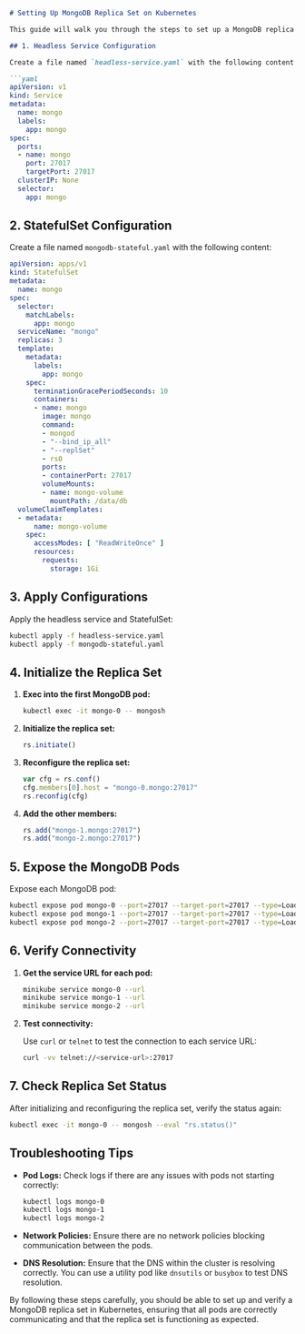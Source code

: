 ```markdown
# Setting Up MongoDB Replica Set on Kubernetes

This guide will walk you through the steps to set up a MongoDB replica set on Kubernetes using a StatefulSet and a headless service.

## 1. Headless Service Configuration

Create a file named `headless-service.yaml` with the following content:

```yaml
apiVersion: v1
kind: Service
metadata:
  name: mongo
  labels:
    app: mongo
spec:
  ports:
  - name: mongo
    port: 27017
    targetPort: 27017
  clusterIP: None
  selector:
    app: mongo
```

## 2. StatefulSet Configuration

Create a file named `mongodb-stateful.yaml` with the following content:

```yaml
apiVersion: apps/v1
kind: StatefulSet
metadata:
  name: mongo
spec:
  selector:
    matchLabels:
      app: mongo
  serviceName: "mongo"
  replicas: 3
  template:
    metadata:
      labels:
        app: mongo
    spec:
      terminationGracePeriodSeconds: 10
      containers:
      - name: mongo
        image: mongo
        command:
        - mongod
        - "--bind_ip_all"
        - "--replSet"
        - rs0
        ports:
        - containerPort: 27017
        volumeMounts:
        - name: mongo-volume
          mountPath: /data/db
  volumeClaimTemplates:
  - metadata:
      name: mongo-volume
    spec:
      accessModes: [ "ReadWriteOnce" ]
      resources:
        requests:
          storage: 1Gi
```

## 3. Apply Configurations

Apply the headless service and StatefulSet:

```sh
kubectl apply -f headless-service.yaml
kubectl apply -f mongodb-stateful.yaml
```

## 4. Initialize the Replica Set

1. **Exec into the first MongoDB pod:**

    ```sh
    kubectl exec -it mongo-0 -- mongosh
    ```

2. **Initialize the replica set:**

    ```javascript
    rs.initiate()
    ```

3. **Reconfigure the replica set:**

    ```javascript
    var cfg = rs.conf()
    cfg.members[0].host = "mongo-0.mongo:27017"
    rs.reconfig(cfg)
    ```

4. **Add the other members:**

    ```javascript
    rs.add("mongo-1.mongo:27017")
    rs.add("mongo-2.mongo:27017")
    ```

## 5. Expose the MongoDB Pods

Expose each MongoDB pod:

```sh
kubectl expose pod mongo-0 --port=27017 --target-port=27017 --type=LoadBalancer
kubectl expose pod mongo-1 --port=27017 --target-port=27017 --type=LoadBalancer
kubectl expose pod mongo-2 --port=27017 --target-port=27017 --type=LoadBalancer
```

## 6. Verify Connectivity

1. **Get the service URL for each pod:**

    ```sh
    minikube service mongo-0 --url
    minikube service mongo-1 --url
    minikube service mongo-2 --url
    ```

2. **Test connectivity:**

    Use `curl` or `telnet` to test the connection to each service URL:

    ```sh
    curl -vv telnet://<service-url>:27017
    ```

## 7. Check Replica Set Status

After initializing and reconfiguring the replica set, verify the status again:

```sh
kubectl exec -it mongo-0 -- mongosh --eval "rs.status()"
```

## Troubleshooting Tips

- **Pod Logs:** Check logs if there are any issues with pods not starting correctly:

    ```sh
    kubectl logs mongo-0
    kubectl logs mongo-1
    kubectl logs mongo-2
    ```

- **Network Policies:** Ensure there are no network policies blocking communication between the pods.

- **DNS Resolution:** Ensure that the DNS within the cluster is resolving correctly. You can use a utility pod like `dnsutils` or `busybox` to test DNS resolution.

By following these steps carefully, you should be able to set up and verify a MongoDB replica set in Kubernetes, ensuring that all pods are correctly communicating and that the replica set is functioning as expected.
```


